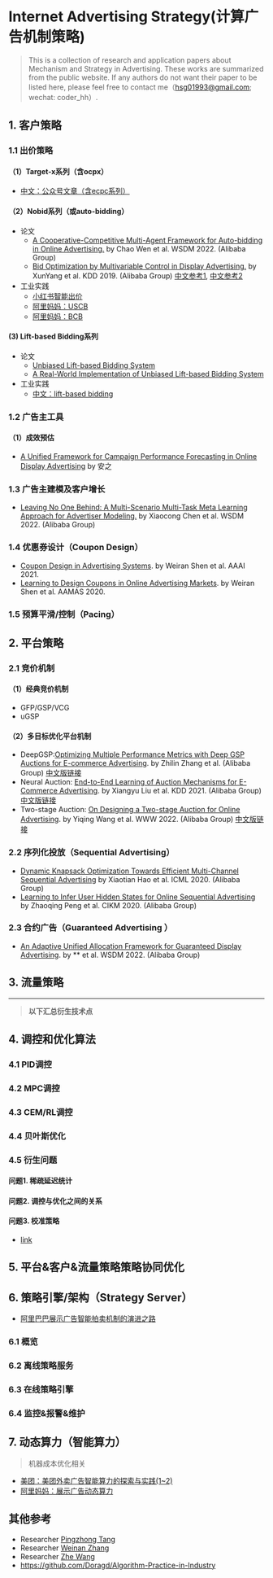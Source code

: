 # Internet Advertising Strategy(计算广告机制策略)
> This is a collection of research and application papers about Mechanism and Strategy in Advertising. These works are summarized from the public website. If any authors do not want their paper to be listed here, please feel free to contact me（hsg01993@gmail.com; wechat: coder_hh）.

## 1. 客户策略
### 1.1 出价策略
#### （1）Target-x系列（含ocpx）
- [中文：公众号文章（含ecpc系列）](https://mp.weixin.qq.com/mp/appmsgalbum?__biz=MzU2MDE5MzA2Ng==&action=getalbum&album_id=1362906257140858882&scene=173&from_msgid=2247485036&from_itemidx=1&count=3&nolastread=1#wechat_redirect)

#### （2）Nobid系列（或auto-bidding）
- 论文
  - [A Cooperative-Competitive Multi-Agent Framework for Auto-bidding in Online Advertising.](https://arxiv.org/abs/2106.06224) by Chao Wen et al. WSDM 2022. (Alibaba Group)
  - [Bid Optimization by Multivariable Control in Display Advertising.](https://arxiv.org/abs/1905.10928) by XunYang et al. KDD 2019. (Alibaba Group) [中文参考1](https://wulc.me/2020/07/19/%E3%80%8ABid%20Optimization%20by%20Multivariable%20Control%20in%20Display%20Advertising%E3%80%8B%E9%98%85%E8%AF%BB%E7%AC%94%E8%AE%B0/), [中文参考2](https://www.arvinzyy.cn/2022/06/06/Bid-Optimization-by-Multivariable-Control-in-Display-Advertising/)
- 工业实践
  - [小红书智能出价](https://mp.weixin.qq.com/s/zRTEQ-1PB2epnZsLE5_qMg)
  - [阿里妈妈：USCB](https://zhuanlan.zhihu.com/p/415040447)
  - [阿里妈妈：BCB](https://arxiv.org/abs/1802.08365)

#### (3) Lift-based Bidding系列
- 论文
  - [Unbiased Lift-based Bidding System](https://arxiv.org/pdf/2007.04002.pdf)
  - [A Real-World Implementation of Unbiased Lift-based Bidding System](https://arxiv.org/abs/2202.13868)
- 工业实践
  - [中文：lift-based bidding](https://zhuanlan.zhihu.com/p/24801130)


### 1.2 广告主工具
#### （1）成效预估
- [A Unified Framework for Campaign Performance Forecasting in
Online Display Advertising](https://arxiv.org/pdf/2202.11877v1.pdf) by 安之

### 1.3 广告主建模及客户增长
- [Leaving No One Behind: A Multi-Scenario Multi-Task Meta Learning Approach for Advertiser Modeling.]() by Xiaocong Chen et al. WSDM 2022.  (Alibaba Group) 

### 1.4 优惠券设计（Coupon Design）
- [Coupon Design in Advertising Systems](https://www.weiran-shen.info/swr_page_files/coupon_design_in_advertising_systems.pdf). by Weiran Shen et al. AAAI 2021.
- [Learning to Design Coupons in Online Advertising Markets](http://ifaamas.org/Proceedings/aamas2020/pdfs/p1242.pdf). by Weiran Shen et al. AAMAS 2020.

### 1.5 预算平滑/控制（Pacing）


## 2. 平台策略
### 2.1 竞价机制
#### （1）经典竞价机制
- GFP/GSP/VCG
- uGSP
#### （2）多目标优化平台机制
- DeepGSP:[Optimizing Multiple Performance Metrics with Deep GSP Auctions for E-commerce Advertising](https://arxiv.org/abs/2012.02930). by Zhilin Zhang et al. (Alibaba Group) [中文版链接](https://zhuanlan.zhihu.com/p/483201989)
- Neural Auction: [End-to-End Learning of Auction Mechanisms for E-Commerce Advertising](https://arxiv.org/abs/2106.03593?spm=ata.21736010.0.0.4e9c7536qSQxJQ&file=2106.03593). by Xiangyu Liu et al. KDD 2021. (Alibaba Group) [中文版链接](https://zhuanlan.zhihu.com/p/412872425)  
- Two-stage Auction: [On Designing a Two-stage Auction for Online Advertising](https://arxiv.org/abs/2111.05555). by Yiqing Wang et al. WWW 2022. (Alibaba Group) [中文版链接](https://zhuanlan.zhihu.com/p/502537787) 

### 2.2 序列化投放（Sequential Advertising）
- [Dynamic Knapsack Optimization Towards Efficient Multi-Channel Sequential Advertising](https://arxiv.org/abs/2006.16312) by Xiaotian Hao et al. ICML 2020. (Alibaba Group)
- [Learning to Infer User Hidden States for Online Sequential Advertising](https://arxiv.org/abs/2009.01453) by Zhaoqing Peng et al. CIKM 2020. (Alibaba Group)

### 2.3 合约广告（Guaranteed Advertising ）
- [An Adaptive Unified Allocation Framework for Guaranteed Display Advertising](). by ** et al. WSDM 2022. (Alibaba Group)

## 3. 流量策略


---
> **以下汇总衍生技术点**
## 4. 调控和优化算法
### 4.1 PID调控
### 4.2 MPC调控
### 4.3 CEM/RL调控
### 4.4 贝叶斯优化
### 4.5 衍生问题
#### 问题1. 稀疏延迟统计
#### 问题2. 调控与优化之间的关系
#### 问题3. 校准策略
- [link](https://github.com/huangsg1/uncertainty-calibration)

## 5. 平台&客户&流量策略策略协同优化

## 6. 策略引擎/架构（Strategy Server）
- [阿里巴巴展示广告智能拍卖机制的演进之路](https://mp.weixin.qq.com/s/bHiEt1RLUDN9Zt2MSjCxaQ)
### 6.1 概览
### 6.2 离线策略服务
### 6.3 在线策略引擎
### 6.4 监控&报警&维护

## 7. 动态算力（智能算力）
> 机器成本优化相关
- [美团：美团外卖广告智能算力的探索与实践(1~2)](https://tech.meituan.com/2022/04/28/evolutionary-strategies-based-multi-action-computation-allocation.html)
- [阿里妈妈：展示广告动态算力](https://zhuanlan.zhihu.com/p/573230085)


## 其他参考
- Researcher [Pingzhong Tang](http://people.iiis.tsinghua.edu.cn/~kenshin/)
- Researcher [Weinan Zhang](https://github.com/wnzhang/rtb-papers)
- Researcher [Zhe Wang](https://github.com/wzhe06/Ad-papers)
- https://github.com/Doragd/Algorithm-Practice-in-Industry
